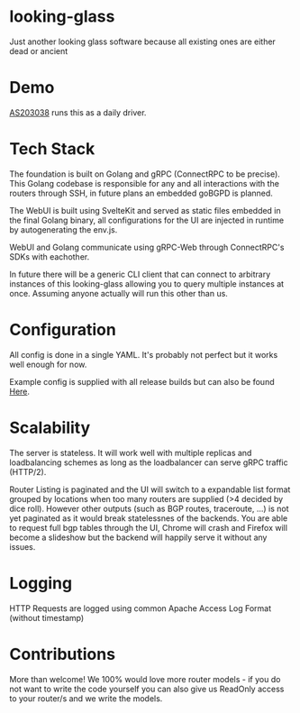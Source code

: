 # looking-glass
Just another looking glass software because all existing ones are either dead or ancient

# Demo
[AS203038](https://lg.as203038.net/) runs this as a daily driver.

# Tech Stack
The foundation is built on Golang and gRPC (ConnectRPC to be precise). This Golang codebase is responsible for any and all interactions with the routers through SSH, in future plans an embedded goBGPD is planned.

The WebUI is built using SvelteKit and served as static files embedded in the final Golang binary, all configurations for the UI are injected in runtime by autogenerating the env.js.

WebUI and Golang communicate using gRPC-Web through ConnectRPC's SDKs with eachother.

In future there will be a generic CLI client that can connect to arbitrary instances of this looking-glass allowing you to query multiple instances at once. Assuming anyone actually will run this other than us.

# Configuration
All config is done in a single YAML. It's probably not perfect but it works well enough for now.

Example config is supplied with all release builds but can also be found [Here](https://github.com/r0cket-net/looking-glass/blob/main/example.config.yaml).

# Scalability
The server is stateless. It will work well with multiple replicas and loadbalancing schemes as long as the loadbalancer can serve gRPC traffic (HTTP/2).

Router Listing is paginated and the UI will switch to a expandable list format grouped by locations when too many routers are supplied (>4 decided by dice roll).
However other outputs (such as BGP routes, traceroute, ...) is not yet paginated as it would break statelessnes of the backends.
You are able to request full bgp tables through the UI, Chrome will crash and Firefox will become a slideshow but the backend will happily serve it without any issues.

# Logging
HTTP Requests are logged using common Apache Access Log Format (without timestamp)

# Contributions
More than welcome! We 100% would love more router models - if you do not want to write the code yourself you can also give us ReadOnly access to your router/s and we write the models.
